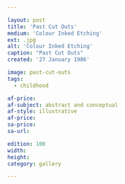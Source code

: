 ```yaml
---

layout: post
title: 'Past Cut Outs'
medium: 'Colour Inked Etching'
ext: .jpg
alt: 'Colour Inked Etching'
caption: "Past Cut Outs"
created: '27 January 1986'

image: past-cut-outs
tags:
  - childhood

af-price:
af-subject: abstract and conceptual
af-style: illustrative
af-price:
sa-price:
sa-url:

edition: 100
width:
height:
category: gallery

---
```

